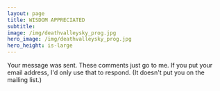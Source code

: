 ```yaml
---
layout: page
title: WISDOM APPRECIATED
subtitle: 
image: /img/deathvalleysky_prog.jpg
hero_image: /img/deathvalleysky_prog.jpg
hero_height: is-large
---
```


Your message was sent. These comments just go to me. If you put your email address, I'd only use that to respond. (It doesn't put you on the mailing list.)